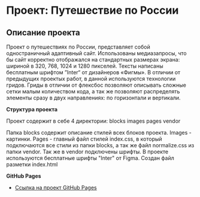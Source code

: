 # Проект: Путешествие по России

## Описание проекта
Проект о путешествиях по России, представляет собой одностраничный адаптивный сайт. Использованы медиазапросы, что бы сайт корректно отображался на стандартных размерах экрана: шириной в 320, 768, 1024 и 1280 пикселей. Тексты написаны бесплатным шрифтом ”Inter“ от дизайнеров «Фигмы». В отличии от предыдущих проектых работ, в данной используются технологии гридов. Гриды в отличии от флексбос позволяют описывать сложные сетки малым количеством кода, а так же позволяют распределять элементы  сразу в двух направлениях: по горизонтали и вертикали. 

**Структура проекта**

Проект содержит в себе 4 директории:
blocks
images
pages
vendor

Папка blocks содержит описание стилей всех блоков проекта. Images - картинки. Pages - главный файл стилей index.css, в который подключаются все стили из папки blocks, а так же файл normalize.css из папки vendor. 
Так же в vendor подключены шрифты. В проекте используются бесплатные шрифты "Inter"  от Figma.
Создан файл разметки index.html


**GitHub Pages**

* [Ссылка на проект GitHub Pages](https://yulia-chaika.github.io/russian-travel/)


